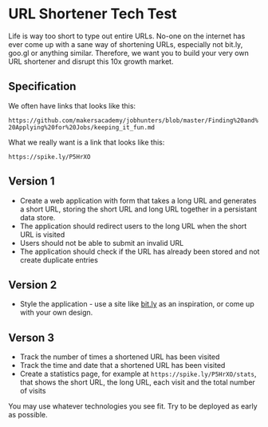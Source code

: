 # URL Shortener Tech Test

Life is way too short to type out entire URLs. No-one on the internet has ever
come up with a sane way of shortening URLs, especially not bit.ly, goo.gl or
anything similar. Therefore, we want you to build your very own URL shortener
and disrupt this 10x growth market.

## Specification

We often have links that looks like this:

`https://github.com/makersacademy/jobhunters/blob/master/Finding%20and%20Applying%20for%20Jobs/keeping_it_fun.md`

What we really want is a link that looks like this:

`https://spike.ly/P5HrXO`

## Version 1

* Create a web application with form that takes a long URL and generates a short URL, storing the short URL and long URL together in a persistant data store.
* The application should redirect users to the long URL when the short URL is visited
* Users should not be able to submit an invalid URL
* The application should check if the URL has already been stored and not create duplicate entries

## Version 2

* Style the application - use a site like [bit.ly](https://bit.ly) as an
  inspiration, or come up with your own design.

## Verson 3

* Track the number of times a shortened URL has been visited
* Track the time and date that a shortened URL has been visited
* Create a statistics page, for example at `https://spike.ly/P5HrXO/stats`,
  that shows the short URL, the long URL, each visit and the total number of
  visits

You may use whatever technologies you see fit. Try to be deployed as early as
possible.
